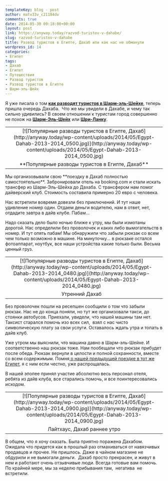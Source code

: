 ```yaml
---
templateKey: blog - post
author: matv33v_c21184dv
comments: true
date: 2014-05-30 09:18:00+00:00
layout: post
link: https://anyway.today/razvod-turistov-v-dahabe/
slug: razvod-turistov-v-dahabe
title: Развод туристов в Египте, Дахаб или как нас не обманули
wordpress_id: 14
categories:
- Египет
tags:
- Дахаб
- Египет
- Путешествия
- Развод туристов
- Развод туристов в Египте
- Шарм-эль-Шейх
---
```


Я уже писала о том [**как разводят туристов в Шарм-эль-Шейхе**](https://anyway.today/popular-razvodi-v-egipte-sharm-el-shaih/), теперь пришла очередь Дахаба.  Что же мы увидели в Дахабе, и чему так сильно удивились? В своем отношении к туристам город совершенно не похож на [**Шарм-Эль-Шейх**](https://anyway.today/popular-razvodi-v-egipte-sharm-el-shaih/) или [**Шри-Ланку**](https://anyway.today/razvod-turistov-na-shri-lake-2/).
<table cellpadding="0" style="margin-left: auto; margin-right: auto; text-align: center;" cellspacing="0" align="center" >
<tbody >
<tr >

<td style="text-align: center;" >[![Популярные разводы туристов в Египте, Дахаб](http://anyway.today/wp-content/uploads/2014/05/Egypt-Dahab-2013-2014_0500.jpg)](http://anyway.today/wp-content/uploads/2014/05/Egypt-Dahab-2013-2014_0500.jpg)
</td>
</tr>
<tr >

<td style="text-align: center;" >**Популярные разводы туристов в Египте, Дахаб**
</td>
</tr>
</tbody>
</table>
<!-- more -->
Мы организовывали свою **поездку в Дахаб полностью самостоятельно**. Забронировали отель на booking.com и стали искать трансфер из Шарм-Эль-Шейха до Дахаба. С трансфером нам помог дайверский клуб. Стоимость составила примерно 20 евро с человека.

Нас встретили вовремя довезли без приключений. И тут наше удивление номер один. Отдаем деньги водителю, нам в ответ, нет, отдадите завтра в дайв клубе. Пабам...

Надо сказать дело было ночью ближе к утру, мы были измотаны дорогой. Нас определили без проволочек и каких либо вымогательств в номер. И тут опять пабам! Мы обнаружили что забыли рюкзак со всем чем только возможно в машине. На минуточку... в рюкзаке остался фотоаппарат, ноутбук, все наши устройства какие только были. Весьма ценный груз.
<table cellpadding="0" style="margin-left: auto; margin-right: auto; text-align: center;" cellspacing="0" align="center" >
<tbody >
<tr >

<td style="text-align: center;" >[![Популярные разводы туристов в Египте, Дахаб](http://anyway.today/wp-content/uploads/2014/05/Egypt-Dahab-2013-2014_0480.jpg)](http://anyway.today/wp-content/uploads/2014/05/Egypt-Dahab-2013-2014_0480.jpg)
</td>
</tr>
<tr >

<td style="text-align: center;" >Утренний Дахаб
</td>

<td style="text-align: center;" >
</td>
</tr>
</tbody>
</table>
Без проволочек пошли на ресепшен сообщили о том что забыли рюкзак. Нас не до конца поняли, но тут же организовали такси, до стоянки автобусов. Приехали, увидели, что нашей машины там нет.  Таксист старался помочь изо всех сил,  взял с нас чисто символическую плату за свои услуги. Оставалось ждать утра и топать в дайв клуб.

Уже утром мы выяснили, что машина давно в Шарм-эль-Шейхе. И соответственно наш рюкзак тоже. Нам пообещали что рюкзак прибудет после обеда. Рюкзак вернули в целости и полной сохранности, вместе со всем содержимым. Помня[ о нашей предыдущей поездке в тот же Египет](https://anyway.today/popular-razvodi-v-egipte-sharm-el-shaih/), я с ним если честно, уже распрощалась.

В нашей эпопее принял участие абсолютно весь персонал отеля, ребята из дайв клуба, все старались помочь, и все поинтересовались исходом.
<table cellpadding="0" style="margin-left: auto; margin-right: auto; text-align: center;" cellspacing="0" align="center" >
<tbody >
<tr >

<td style="text-align: center;" >[![Популярные разводы туристов в Египте, Дахаб](http://anyway.today/wp-content/uploads/2014/05/Egypt-Dahab-2013-2014_0900.jpg)](http://anyway.today/wp-content/uploads/2014/05/Egypt-Dahab-2013-2014_0900.jpg)
</td>
</tr>
<tr >

<td style="text-align: center;" >Лайтхаус, Дахаб раннее утро
</td>
</tr>
</tbody>
</table>
В общем, что я хочу сказать. Была приятно поражена Дахабом. Ожидала что придется как в прошлый раз отмахиваться от навязчивых продавцов и прочее. Не пришлось. Даже в чайном магазине не обдурили и не вымогали деньги.  Дахаб просто прекрасен, и живут в нем и работают очень отзывчивые люди. Всегда готовые вам помочь. По крайней мере, мы за неделю прибывания там,  негатива  не встретили.


